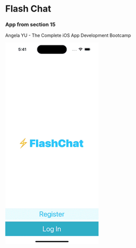 # Flash Chat
### App from section 15
Angela YU - The Complete iOS App Development Bootcamp

![chat](https://github.com/Loveink/Flash-Chat/blob/main/Flash%20Chat/Assets.xcassets/Simulator%20Screen%20Recording%20-%20iPhone%2014%20Pro%20-%202023-06-27%20at%2017.41.50.gif)
 

